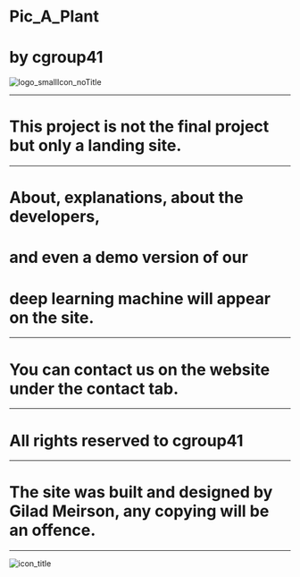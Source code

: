 # Pic_A_Plant
# by cgroup41 

![logo_smallIcon_noTitle](https://user-images.githubusercontent.com/130896686/235297565-c6dbb2a4-3a76-4fea-b8b9-bbaf08b6c3b5.png)


------------------------------------------------------------------------------------------
# This project is not the final project but only a landing site.
------------------------------------------------------------------------------------------
# About, explanations, about the developers, 
# and even a demo version of our 
# deep learning machine will appear on the site.
------------------------------------------------------------------------------------------
# You can contact us on the website under the contact tab.
------------------------------------------------------------------------------------------
# All rights reserved to cgroup41
------------------------------------------------------------------------------------------
# The site was built and designed by Gilad Meirson, any copying will be an offence.
------------------------------------------------------------------------------------------
![icon_title](https://user-images.githubusercontent.com/130896686/235297174-6b5f2cc1-b137-4dad-9d77-3ea8ace0cc63.png)
